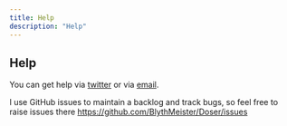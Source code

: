 ```yaml
---
title: Help
description: "Help"
---
```


## Help

You can get help via <a href="https://twitter.com/BlythMeister" target="_blank">twitter</a> or via <a href="mailto:chris@blyth.me.uk"  target="_blank">email</a>.

I use GitHub issues to maintain a backlog and track bugs, so feel free to raise issues there <a href="https://github.com/BlythMeister/Doser/issues" target="_blank">https://github.com/BlythMeister/Doser/issues</a>
